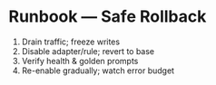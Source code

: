 # Runbook — Safe Rollback

1) Drain traffic; freeze writes  
2) Disable adapter/rule; revert to base  
3) Verify health & golden prompts  
4) Re-enable gradually; watch error budget

